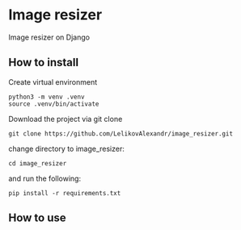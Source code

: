 # Image resizer

Image resizer on Django

## How to install
Create virtual environment
```
python3 -m venv .venv
source .venv/bin/activate
```
Download the project via git clone 
```
git clone https://github.com/LelikovAlexandr/image_resizer.git
```
change directory to image_resizer:
```
cd image_resizer
```
and run the following:
```
pip install -r requirements.txt
```
## How to use

```python
```